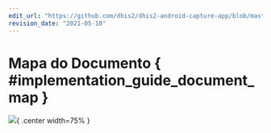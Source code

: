 ```yaml
---
edit_url: "https://github.com/dhis2/dhis2-android-capture-app/blob/master/docs/src/commonmark/en/content/implementation-guide/document-map.md"
revision_date: "2021-05-10"
---
```


# Mapa do Documento { #implementation_guide_document_map }

![](resources/images/implementation-guide-document_map.png){ .center width=75% }
